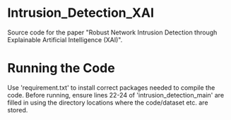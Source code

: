 # Intrusion_Detection_XAI
Source code for the paper "Robust Network Intrusion Detection through Explainable Artificial Intelligence (XAI)".

# Running the Code
Use 'requirement.txt' to install correct packages needed to compile the code. Before running, ensure lines 22-24 of 'intrusion_detection_main' are filled in using the directory locations where the code/dataset etc. are stored.
